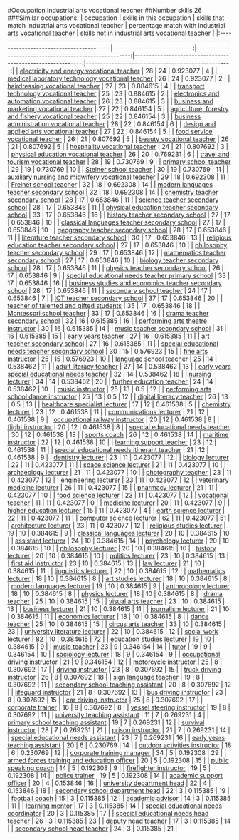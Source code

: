 #Occupation industrial arts vocational teacher
##Number skills 26
###Similar occupations:
| occupation                                                                                                            |   skills in this occupation |   skills that match industrial arts vocational teacher |   percentage match with industrial arts vocational teacher |   skills not in industrial arts vocational teacher |
|:----------------------------------------------------------------------------------------------------------------------|----------------------------:|-------------------------------------------------------:|-----------------------------------------------------------:|---------------------------------------------------:|
| [electricity and energy vocational teacher](electricity_and_energy_vocational_teacher.md)                             |                          28 |                                                     24 |                                                   0.923077 |                                                  4 |
| [medical laboratory technology vocational teacher](medical_laboratory_technology_vocational_teacher.md)               |                          26 |                                                     24 |                                                   0.923077 |                                                  2 |
| [hairdressing vocational teacher](hairdressing_vocational_teacher.md)                                                 |                          27 |                                                     23 |                                                   0.884615 |                                                  4 |
| [transport technology vocational teacher](transport_technology_vocational_teacher.md)                                 |                          25 |                                                     23 |                                                   0.884615 |                                                  2 |
| [electronics and automation vocational teacher](electronics_and_automation_vocational_teacher.md)                     |                          26 |                                                     23 |                                                   0.884615 |                                                  3 |
| [business and marketing vocational teacher](business_and_marketing_vocational_teacher.md)                             |                          27 |                                                     22 |                                                   0.846154 |                                                  5 |
| [agriculture, forestry and fishery vocational teacher](agriculture,_forestry_and_fishery_vocational_teacher.md)       |                          25 |                                                     22 |                                                   0.846154 |                                                  3 |
| [business administration vocational teacher](business_administration_vocational_teacher.md)                           |                          28 |                                                     22 |                                                   0.846154 |                                                  6 |
| [design and applied arts vocational teacher](design_and_applied_arts_vocational_teacher.md)                           |                          27 |                                                     22 |                                                   0.846154 |                                                  5 |
| [food service vocational teacher](food_service_vocational_teacher.md)                                                 |                          26 |                                                     21 |                                                   0.807692 |                                                  5 |
| [beauty vocational teacher](beauty_vocational_teacher.md)                                                             |                          26 |                                                     21 |                                                   0.807692 |                                                  5 |
| [hospitality vocational teacher](hospitality_vocational_teacher.md)                                                   |                          24 |                                                     21 |                                                   0.807692 |                                                  3 |
| [physical education vocational teacher](physical_education_vocational_teacher.md)                                     |                          26 |                                                     20 |                                                   0.769231 |                                                  6 |
| [travel and tourism vocational teacher](travel_and_tourism_vocational_teacher.md)                                     |                          28 |                                                     19 |                                                   0.730769 |                                                  9 |
| [primary school teacher](primary_school_teacher.md)                                                                   |                          29 |                                                     19 |                                                   0.730769 |                                                 10 |
| [Steiner school teacher](Steiner_school_teacher.md)                                                                   |                          30 |                                                     19 |                                                   0.730769 |                                                 11 |
| [auxiliary nursing and midwifery vocational teacher](auxiliary_nursing_and_midwifery_vocational_teacher.md)           |                          29 |                                                     18 |                                                   0.692308 |                                                 11 |
| [Freinet school teacher](Freinet_school_teacher.md)                                                                   |                          32 |                                                     18 |                                                   0.692308 |                                                 14 |
| [modern languages teacher secondary school](modern_languages_teacher_secondary_school.md)                             |                          32 |                                                     18 |                                                   0.692308 |                                                 14 |
| [chemistry teacher secondary school](chemistry_teacher_secondary_school.md)                                           |                          28 |                                                     17 |                                                   0.653846 |                                                 11 |
| [science teacher secondary school](science_teacher_secondary_school.md)                                               |                          28 |                                                     17 |                                                   0.653846 |                                                 11 |
| [physical education teacher secondary school](physical_education_teacher_secondary_school.md)                         |                          33 |                                                     17 |                                                   0.653846 |                                                 16 |
| [history teacher secondary school](history_teacher_secondary_school.md)                                               |                          27 |                                                     17 |                                                   0.653846 |                                                 10 |
| [classical languages teacher secondary school](classical_languages_teacher_secondary_school.md)                       |                          27 |                                                     17 |                                                   0.653846 |                                                 10 |
| [geography teacher secondary school](geography_teacher_secondary_school.md)                                           |                          28 |                                                     17 |                                                   0.653846 |                                                 11 |
| [literature teacher secondary school](literature_teacher_secondary_school.md)                                         |                          30 |                                                     17 |                                                   0.653846 |                                                 13 |
| [religious education teacher secondary school](religious_education_teacher_secondary_school.md)                       |                          27 |                                                     17 |                                                   0.653846 |                                                 10 |
| [philosophy teacher secondary school](philosophy_teacher_secondary_school.md)                                         |                          29 |                                                     17 |                                                   0.653846 |                                                 12 |
| [mathematics teacher secondary school](mathematics_teacher_secondary_school.md)                                       |                          27 |                                                     17 |                                                   0.653846 |                                                 10 |
| [biology teacher secondary school](biology_teacher_secondary_school.md)                                               |                          28 |                                                     17 |                                                   0.653846 |                                                 11 |
| [physics teacher secondary school](physics_teacher_secondary_school.md)                                               |                          26 |                                                     17 |                                                   0.653846 |                                                  9 |
| [special educational needs teacher primary school](special_educational_needs_teacher_primary_school.md)               |                          33 |                                                     17 |                                                   0.653846 |                                                 16 |
| [business studies and economics teacher secondary school](business_studies_and_economics_teacher_secondary_school.md) |                          28 |                                                     17 |                                                   0.653846 |                                                 11 |
| [secondary school teacher](secondary_school_teacher.md)                                                               |                          24 |                                                     17 |                                                   0.653846 |                                                  7 |
| [ICT teacher secondary school](ICT_teacher_secondary_school.md)                                                       |                          37 |                                                     17 |                                                   0.653846 |                                                 20 |
| [teacher of talented and gifted students](teacher_of_talented_and_gifted_students.md)                                 |                          35 |                                                     17 |                                                   0.653846 |                                                 18 |
| [Montessori school teacher](Montessori_school_teacher.md)                                                             |                          33 |                                                     17 |                                                   0.653846 |                                                 16 |
| [drama teacher secondary school](drama_teacher_secondary_school.md)                                                   |                          32 |                                                     16 |                                                   0.615385 |                                                 16 |
| [performing arts theatre instructor](performing_arts_theatre_instructor.md)                                           |                          30 |                                                     16 |                                                   0.615385 |                                                 14 |
| [music teacher secondary school](music_teacher_secondary_school.md)                                                   |                          31 |                                                     16 |                                                   0.615385 |                                                 15 |
| [early years teacher](early_years_teacher.md)                                                                         |                          27 |                                                     16 |                                                   0.615385 |                                                 11 |
| [art teacher secondary school](art_teacher_secondary_school.md)                                                       |                          27 |                                                     16 |                                                   0.615385 |                                                 11 |
| [special educational needs teacher secondary school](special_educational_needs_teacher_secondary_school.md)           |                          30 |                                                     15 |                                                   0.576923 |                                                 15 |
| [fine arts instructor](fine_arts_instructor.md)                                                                       |                          25 |                                                     15 |                                                   0.576923 |                                                 10 |
| [language school teacher](language_school_teacher.md)                                                                 |                          25 |                                                     14 |                                                   0.538462 |                                                 11 |
| [adult literacy teacher](adult_literacy_teacher.md)                                                                   |                          27 |                                                     14 |                                                   0.538462 |                                                 13 |
| [early years special educational needs teacher](early_years_special_educational_needs_teacher.md)                     |                          32 |                                                     14 |                                                   0.538462 |                                                 18 |
| [nursing lecturer](nursing_lecturer.md)                                                                               |                          34 |                                                     14 |                                                   0.538462 |                                                 20 |
| [further education teacher](further_education_teacher.md)                                                             |                          24 |                                                     14 |                                                   0.538462 |                                                 10 |
| [music instructor](music_instructor.md)                                                                               |                          25 |                                                     13 |                                                   0.5      |                                                 12 |
| [performing arts school dance instructor](performing_arts_school_dance_instructor.md)                                 |                          25 |                                                     13 |                                                   0.5      |                                                 12 |
| [digital literacy teacher](digital_literacy_teacher.md)                                                               |                          26 |                                                     13 |                                                   0.5      |                                                 13 |
| [healthcare specialist lecturer](healthcare_specialist_lecturer.md)                                                   |                          17 |                                                     12 |                                                   0.461538 |                                                  5 |
| [chemistry lecturer](chemistry_lecturer.md)                                                                           |                          23 |                                                     12 |                                                   0.461538 |                                                 11 |
| [communications lecturer](communications_lecturer.md)                                                                 |                          21 |                                                     12 |                                                   0.461538 |                                                  9 |
| [occupational railway instructor](occupational_railway_instructor.md)                                                 |                          20 |                                                     12 |                                                   0.461538 |                                                  8 |
| [flight instructor](flight_instructor.md)                                                                             |                          20 |                                                     12 |                                                   0.461538 |                                                  8 |
| [special educational needs teacher](special_educational_needs_teacher.md)                                             |                          30 |                                                     12 |                                                   0.461538 |                                                 18 |
| [sports coach](sports_coach.md)                                                                                       |                          26 |                                                     12 |                                                   0.461538 |                                                 14 |
| [maritime instructor](maritime_instructor.md)                                                                         |                          22 |                                                     12 |                                                   0.461538 |                                                 10 |
| [learning support teacher](learning_support_teacher.md)                                                               |                          23 |                                                     12 |                                                   0.461538 |                                                 11 |
| [special educational needs itinerant teacher](special_educational_needs_itinerant_teacher.md)                         |                          21 |                                                     12 |                                                   0.461538 |                                                  9 |
| [dentistry lecturer](dentistry_lecturer.md)                                                                           |                          23 |                                                     11 |                                                   0.423077 |                                                 12 |
| [biology lecturer](biology_lecturer.md)                                                                               |                          22 |                                                     11 |                                                   0.423077 |                                                 11 |
| [space science lecturer](space_science_lecturer.md)                                                                   |                          21 |                                                     11 |                                                   0.423077 |                                                 10 |
| [archaeology lecturer](archaeology_lecturer.md)                                                                       |                          21 |                                                     11 |                                                   0.423077 |                                                 10 |
| [photography teacher](photography_teacher.md)                                                                         |                          23 |                                                     11 |                                                   0.423077 |                                                 12 |
| [engineering lecturer](engineering_lecturer.md)                                                                       |                          23 |                                                     11 |                                                   0.423077 |                                                 12 |
| [veterinary medicine lecturer](veterinary_medicine_lecturer.md)                                                       |                          26 |                                                     11 |                                                   0.423077 |                                                 15 |
| [pharmacy lecturer](pharmacy_lecturer.md)                                                                             |                          21 |                                                     11 |                                                   0.423077 |                                                 10 |
| [food science lecturer](food_science_lecturer.md)                                                                     |                          23 |                                                     11 |                                                   0.423077 |                                                 12 |
| [vocational teacher](vocational_teacher.md)                                                                           |                          11 |                                                     11 |                                                   0.423077 |                                                  0 |
| [medicine lecturer](medicine_lecturer.md)                                                                             |                          20 |                                                     11 |                                                   0.423077 |                                                  9 |
| [higher education lecturer](higher_education_lecturer.md)                                                             |                          15 |                                                     11 |                                                   0.423077 |                                                  4 |
| [earth science lecturer](earth_science_lecturer.md)                                                                   |                          22 |                                                     11 |                                                   0.423077 |                                                 11 |
| [computer science lecturer](computer_science_lecturer.md)                                                             |                          62 |                                                     11 |                                                   0.423077 |                                                 51 |
| [architecture lecturer](architecture_lecturer.md)                                                                     |                          23 |                                                     11 |                                                   0.423077 |                                                 12 |
| [religious studies lecturer](religious_studies_lecturer.md)                                                           |                          19 |                                                     10 |                                                   0.384615 |                                                  9 |
| [classical languages lecturer](classical_languages_lecturer.md)                                                       |                          20 |                                                     10 |                                                   0.384615 |                                                 10 |
| [assistant lecturer](assistant_lecturer.md)                                                                           |                          24 |                                                     10 |                                                   0.384615 |                                                 14 |
| [psychology lecturer](psychology_lecturer.md)                                                                         |                          20 |                                                     10 |                                                   0.384615 |                                                 10 |
| [philosophy lecturer](philosophy_lecturer.md)                                                                         |                          20 |                                                     10 |                                                   0.384615 |                                                 10 |
| [history lecturer](history_lecturer.md)                                                                               |                          20 |                                                     10 |                                                   0.384615 |                                                 10 |
| [politics lecturer](politics_lecturer.md)                                                                             |                          23 |                                                     10 |                                                   0.384615 |                                                 13 |
| [first aid instructor](first_aid_instructor.md)                                                                       |                          23 |                                                     10 |                                                   0.384615 |                                                 13 |
| [law lecturer](law_lecturer.md)                                                                                       |                          21 |                                                     10 |                                                   0.384615 |                                                 11 |
| [linguistics lecturer](linguistics_lecturer.md)                                                                       |                          22 |                                                     10 |                                                   0.384615 |                                                 12 |
| [mathematics lecturer](mathematics_lecturer.md)                                                                       |                          18 |                                                     10 |                                                   0.384615 |                                                  8 |
| [art studies lecturer](art_studies_lecturer.md)                                                                       |                          18 |                                                     10 |                                                   0.384615 |                                                  8 |
| [modern languages lecturer](modern_languages_lecturer.md)                                                             |                          19 |                                                     10 |                                                   0.384615 |                                                  9 |
| [anthropology lecturer](anthropology_lecturer.md)                                                                     |                          18 |                                                     10 |                                                   0.384615 |                                                  8 |
| [physics lecturer](physics_lecturer.md)                                                                               |                          18 |                                                     10 |                                                   0.384615 |                                                  8 |
| [drama teacher](drama_teacher.md)                                                                                     |                          25 |                                                     10 |                                                   0.384615 |                                                 15 |
| [visual arts teacher](visual_arts_teacher.md)                                                                         |                          23 |                                                     10 |                                                   0.384615 |                                                 13 |
| [business lecturer](business_lecturer.md)                                                                             |                          21 |                                                     10 |                                                   0.384615 |                                                 11 |
| [journalism lecturer](journalism_lecturer.md)                                                                         |                          21 |                                                     10 |                                                   0.384615 |                                                 11 |
| [economics lecturer](economics_lecturer.md)                                                                           |                          18 |                                                     10 |                                                   0.384615 |                                                  8 |
| [dance teacher](dance_teacher.md)                                                                                     |                          25 |                                                     10 |                                                   0.384615 |                                                 15 |
| [circus arts teacher](circus_arts_teacher.md)                                                                         |                          33 |                                                     10 |                                                   0.384615 |                                                 23 |
| [university literature lecturer](university_literature_lecturer.md)                                                   |                          22 |                                                     10 |                                                   0.384615 |                                                 12 |
| [social work lecturer](social_work_lecturer.md)                                                                       |                          82 |                                                     10 |                                                   0.384615 |                                                 72 |
| [education studies lecturer](education_studies_lecturer.md)                                                           |                          19 |                                                     10 |                                                   0.384615 |                                                  9 |
| [music teacher](music_teacher.md)                                                                                     |                          23 |                                                      9 |                                                   0.346154 |                                                 14 |
| [tutor](tutor.md)                                                                                                     |                          19 |                                                      9 |                                                   0.346154 |                                                 10 |
| [sociology lecturer](sociology_lecturer.md)                                                                           |                          18 |                                                      9 |                                                   0.346154 |                                                  9 |
| [occupational driving instructor](occupational_driving_instructor.md)                                                 |                          21 |                                                      9 |                                                   0.346154 |                                                 12 |
| [motorcycle instructor](motorcycle_instructor.md)                                                                     |                          25 |                                                      8 |                                                   0.307692 |                                                 17 |
| [driving instructor](driving_instructor.md)                                                                           |                          23 |                                                      8 |                                                   0.307692 |                                                 15 |
| [truck driving instructor](truck_driving_instructor.md)                                                               |                          26 |                                                      8 |                                                   0.307692 |                                                 18 |
| [sign language teacher](sign_language_teacher.md)                                                                     |                          19 |                                                      8 |                                                   0.307692 |                                                 11 |
| [secondary school teaching assistant](secondary_school_teaching_assistant.md)                                         |                          20 |                                                      8 |                                                   0.307692 |                                                 12 |
| [lifeguard instructor](lifeguard_instructor.md)                                                                       |                          21 |                                                      8 |                                                   0.307692 |                                                 13 |
| [bus driving instructor](bus_driving_instructor.md)                                                                   |                          23 |                                                      8 |                                                   0.307692 |                                                 15 |
| [car driving instructor](car_driving_instructor.md)                                                                   |                          25 |                                                      8 |                                                   0.307692 |                                                 17 |
| [corporate trainer](corporate_trainer.md)                                                                             |                          16 |                                                      8 |                                                   0.307692 |                                                  8 |
| [vessel steering instructor](vessel_steering_instructor.md)                                                           |                          19 |                                                      8 |                                                   0.307692 |                                                 11 |
| [university teaching assistant](university_teaching_assistant.md)                                                     |                          11 |                                                      7 |                                                   0.269231 |                                                  4 |
| [primary school teaching assistant](primary_school_teaching_assistant.md)                                             |                          19 |                                                      7 |                                                   0.269231 |                                                 12 |
| [survival instructor](survival_instructor.md)                                                                         |                          28 |                                                      7 |                                                   0.269231 |                                                 21 |
| [prison instructor](prison_instructor.md)                                                                             |                          21 |                                                      7 |                                                   0.269231 |                                                 14 |
| [special educational needs assistant](special_educational_needs_assistant.md)                                         |                          23 |                                                      7 |                                                   0.269231 |                                                 16 |
| [early years teaching assistant](early_years_teaching_assistant.md)                                                   |                          20 |                                                      6 |                                                   0.230769 |                                                 14 |
| [outdoor activities instructor](outdoor_activities_instructor.md)                                                     |                          18 |                                                      6 |                                                   0.230769 |                                                 12 |
| [corporate training manager](corporate_training_manager.md)                                                           |                          34 |                                                      5 |                                                   0.192308 |                                                 29 |
| [armed forces training and education officer](armed_forces_training_and_education_officer.md)                         |                          20 |                                                      5 |                                                   0.192308 |                                                 15 |
| [public speaking coach](public_speaking_coach.md)                                                                     |                          14 |                                                      5 |                                                   0.192308 |                                                  9 |
| [firefighter instructor](firefighter_instructor.md)                                                                   |                          19 |                                                      5 |                                                   0.192308 |                                                 14 |
| [police trainer](police_trainer.md)                                                                                   |                          19 |                                                      5 |                                                   0.192308 |                                                 14 |
| [academic support officer](academic_support_officer.md)                                                               |                          20 |                                                      4 |                                                   0.153846 |                                                 16 |
| [university department head](university_department_head.md)                                                           |                          22 |                                                      4 |                                                   0.153846 |                                                 18 |
| [secondary school department head](secondary_school_department_head.md)                                               |                          22 |                                                      3 |                                                   0.115385 |                                                 19 |
| [football coach](football_coach.md)                                                                                   |                          15 |                                                      3 |                                                   0.115385 |                                                 12 |
| [academic advisor](academic_advisor.md)                                                                               |                          14 |                                                      3 |                                                   0.115385 |                                                 11 |
| [learning mentor](learning_mentor.md)                                                                                 |                          17 |                                                      3 |                                                   0.115385 |                                                 14 |
| [special educational needs coordinator](special_educational_needs_coordinator.md)                                     |                          20 |                                                      3 |                                                   0.115385 |                                                 17 |
| [special educational needs head teacher](special_educational_needs_head_teacher.md)                                   |                          26 |                                                      3 |                                                   0.115385 |                                                 23 |
| [deputy head teacher](deputy_head_teacher.md)                                                                         |                          17 |                                                      3 |                                                   0.115385 |                                                 14 |
| [secondary school head teacher](secondary_school_head_teacher.md)                                                     |                          24 |                                                      3 |                                                   0.115385 |                                                 21 |
